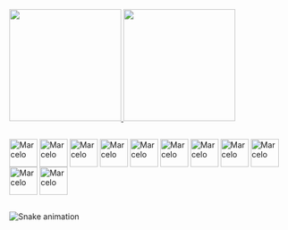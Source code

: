          
<div>

  <a href="https://github.com/R0guelands">
    <img height="200em" src="https://github-readme-stats.vercel.app/api?username=R0guelands&show_icons=true&theme=dark&include_all_commits=true&count_private=true"/>
    <img height="200em" src="https://github-readme-stats.vercel.app/api/top-langs/?username=R0guelands&layout=compact&theme=dark&langs_count=10&hide=Procfile"/>
  </a>

</div>

##

<div>

  <img align="center" alt="Marcelo" height="50" src="https://cdn.jsdelivr.net/gh/devicons/devicon/icons/nodejs/nodejs-original.svg" >
  <img align="center" alt="Marcelo" height="50" src="https://cdn.jsdelivr.net/gh/devicons/devicon/icons/mongodb/mongodb-original-wordmark.svg" >
  <img align="center" alt="Marcelo" height="50" src="https://cdn.jsdelivr.net/gh/devicons/devicon/icons/mysql/mysql-original.svg" >
  <img align="center" alt="Marcelo" height="50" src="https://cdn.jsdelivr.net/gh/devicons/devicon/icons/python/python-original-wordmark.svg" >
  <img align="center" alt="Marcelo" height="50" src="https://cdn.jsdelivr.net/gh/devicons/devicon/icons/c/c-original.svg" >
  <img align="center" alt="Marcelo" height="50" src="https://cdn.jsdelivr.net/gh/devicons/devicon/icons/java/java-original.svg" >
  <img align="center" alt="Marcelo" height="50" src="https://cdn.jsdelivr.net/gh/devicons/devicon/icons/javascript/javascript-original.svg" >
  <img align="center" alt="Marcelo" height="50" src="https://cdn.jsdelivr.net/gh/devicons/devicon/icons/html5/html5-original.svg" >
  <img align="center" alt="Marcelo" height="50" src="https://cdn.jsdelivr.net/gh/devicons/devicon/icons/css3/css3-original.svg" >
  <img align="center" alt="Marcelo" height="50" src="https://cdn.jsdelivr.net/gh/devicons/devicon/icons/react/react-original.svg" >
  <img align="center" alt="Marcelo" height="50" src="https://cdn.jsdelivr.net/gh/devicons/devicon/icons/lua/lua-original-wordmark.svg" >
  
</div>

##

![Snake animation](https://github.com/R0guelands/R0guelands/blob/output/github-contribution-grid-snake.svg)

